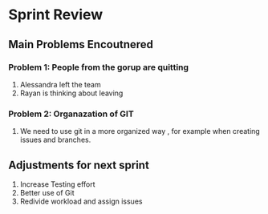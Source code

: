 # Sprint Review 
## Main Problems Encoutnered 
### Problem 1: People from the gorup are quitting 
1. Alessandra left the team
2. Rayan is thinking about leaving

### Problem 2: Organazation of GIT 
1. We need to use git in a more organized way , for example when creating issues and branches.

## Adjustments for next sprint 
1. Increase Testing effort
2. Better use of Git
3. Redivide workload and assign issues


